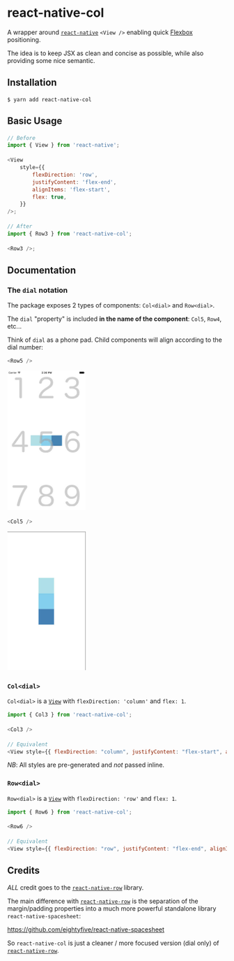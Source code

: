 # react-native-col

A wrapper around [`react-native`](https://github.com/facebook/react-native) `<View />` enabling quick [Flexbox](https://facebook.github.io/react-native/docs/flexbox) positioning.

The idea is to keep JSX as clean and concise as possible, while also providing some nice semantic.

## Installation

```
$ yarn add react-native-col
```

## Basic Usage

```js
// Before
import { View } from 'react-native';

<View
	style={{
		flexDirection: 'row',
		justifyContent: 'flex-end',
		alignItems: 'flex-start',
		flex: true,
	}}
/>;

// After
import { Row3 } from 'react-native-col';

<Row3 />;
```

## Documentation

### The `dial` notation

The package exposes 2 types of components: `Col<dial>` and `Row<dial>`.

The `dial` "property" is included **in the name of the component**: `Col5`, `Row4`, etc...

Think of `dial` as a phone pad. Child components will align according to the dial number:

```js
<Row5 />
```

<img src="examples/row-5.jpg" width="180" />

```js
<Col5 />
```

<img src="examples/col-5.jpg" width="180" />

### `Col<dial>`

`Col<dial>` is a [`View`](https://facebook.github.io/react-native/docs/view) with `flexDirection: 'column'` and `flex: 1`.

```js
import { Col3 } from 'react-native-col';

<Col3 />

// Equivalent
<View style={{ flexDirection: "column", justifyContent: "flex-start", alignItems: "flex-end", flex: 1 }} />
```

_NB_: All styles are pre-generated and _not_ passed inline.

### `Row<dial>`

`Row<dial>` is a [`View`](https://facebook.github.io/react-native/docs/view) with `flexDirection: 'row'` and `flex: 1`.

```js
import { Row6 } from 'react-native-col';

<Row6 />

// Equivalent
<View style={{ flexDirection: "row", justifyContent: "flex-end", alignItems: "center", flex: 1 }} />
```

## Credits

_ALL_ credit goes to the [`react-native-row`](https://github.com/hyrwork/react-native-row) library.

The main difference with [`react-native-row`](https://github.com/hyrwork/react-native-row) is the separation of the margin/padding properties into a much more powerful standalone library `react-native-spacesheet`:

https://github.com/eightyfive/react-native-spacesheet

So `react-native-col` is just a cleaner / more focused version (dial only) of [`react-native-row`](https://github.com/hyrwork/react-native-row).

